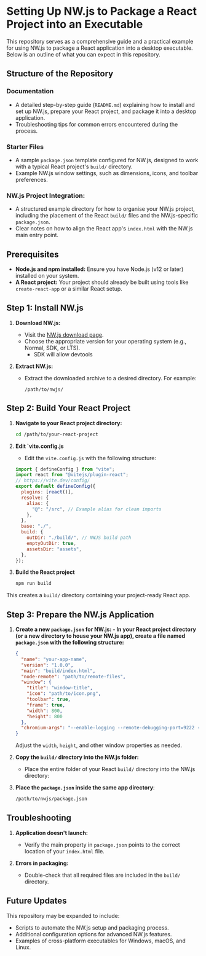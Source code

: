 # Setting Up NW.js to Package a React Project into an Executable

This repository serves as a comprehensive guide and a practical example for using NW.js to package a React application into a desktop executable. Below is an outline of what you can expect in this repository.

## Structure of the Repository

### Documentation

- A detailed step-by-step guide (`README.md`) explaining how to install and set up NW.js, prepare your React project, and package it into a desktop application.
- Troubleshooting tips for common errors encountered during the process.

### Starter Files

- A sample `package.json` template configured for NW.js, designed to work with a typical React project's `build/` directory.
- Example NW.js window settings, such as dimensions, icons, and toolbar preferences.

### NW.js Project Integration:

- A structured example directory for how to organise your NW.js project, including the placement of the React `build/` files and the NW.js-specific `package.json`.
- Clear notes on how to align the React app's `index.html` with the NW.js main entry point.

## Prerequisites

- **Node.js and npm installed:** Ensure you have Node.js (v12 or later) installed on your system.
- **A React project:** Your project should already be built using tools like `create-react-app` or a similar React setup.

## Step 1: Install NW.js

1. **Download NW.js:**

   - Visit the [NW.js download page](https://nwjs.io/downloads/).
   - Choose the appropriate version for your operating system (e.g., Normal, SDK, or LTS).
     - SDK will allow devtools

2. **Extract NW.js:**
   - Extract the downloaded archive to a desired directory. For example:
     ```
     /path/to/nwjs/
     ```

## Step 2: Build Your React Project

1. **Navigate to your React project directory:**
   ```bash
   cd /path/to/your-react-project
   ```
2. **Edit `vite.config.js**

   - Edit the `vite.config.js` with the following structure:

   ```javascript
   import { defineConfig } from "vite";
   import react from "@vitejs/plugin-react";
   // https://vite.dev/config/
   export default defineConfig({
     plugins: [react()],
     resolve: {
       alias: {
         "@": "/src", // Example alias for clean imports
       },
     },
     base: "./",
     build: {
       outDir: "./build/", // NWJS build path
       emptyOutDir: true,
       assetsDir: "assets",
     },
   });
   ```

3. **Build the React project**
   ```bash
   npm run build
   ```

This creates a `build/` directory containing your project-ready React app.

## Step 3: Prepare the NW.js Application

1.  **Create a new `package.json` for NW.js: - In your React project directory (or a new directory to house your NW.js app), create a file named `package.json` with the following structure:**

    ```json
    {
      "name": "your-app-name",
      "version": "1.0.0",
      "main": "build/index.html",
      "node-remote": "path/to/remote-files",
      "window": {
        "title": "window-title",
        "icon": "path/to/icon.png",
        "toolbar": true,
        "frame": true,
        "width": 800,
        "height": 800
      },
      "chromium-args": "--enable-logging --remote-debugging-port=9222 --no-sandbox"
    }
    ```

    Adjust the `width`, `height`, and other window properties as needed.

2.  **Copy the `build/` directory into the NW.js folder:**

    - Place the entire folder of your React `build/` directory into the NW.js directory:

3.  **Place the `package.json` inside the same app directory**:
    ```bash
    /path/to/nwjs/package.json
    ```

## Troubleshooting

1. **Application doesn't launch:**

   - Verify the main property in `package.json` points to the correct location of your `index.html` file.

2. **Errors in packaging:**
   - Double-check that all required files are included in the `build/` directory.

## Future Updates

This repository may be expanded to include:

- Scripts to automate the NW.js setup and packaging process.
- Additional configuration options for advanced NW.js features.
- Examples of cross-platform executables for Windows, macOS, and Linux.

```

```
